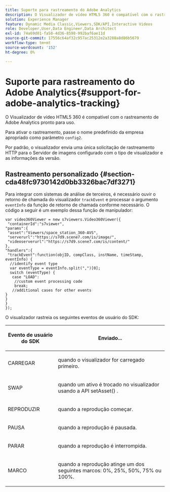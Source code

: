 ```yaml
---
title: Suporte para rastreamento do Adobe Analytics
description: O Visualizador de vídeo HTML5 360 é compatível com o rastreamento de Adobe Analytics pronto para uso.
solution: Experience Manager
feature: Dynamic Media Classic,Viewers,SDK/API,Interactive Videos
role: Developer,User,Data Engineer,Data Architect
exl-id: 74a69d01-fa58-4d36-8598-992baf6ae11d
source-git-commit: 17556c64af32c957ac25312e2a3288a8d86b5679
workflow-type: tm+mt
source-wordcount: '152'
ht-degree: 0%

---
```


# Suporte para rastreamento do Adobe Analytics{#support-for-adobe-analytics-tracking}

O Visualizador de vídeo HTML5 360 é compatível com o rastreamento de Adobe Analytics pronto para uso.

Para ativar o rastreamento, passe o nome predefinido da empresa apropriado como parâmetro `config2`.

Por padrão, o visualizador envia uma única solicitação de rastreamento HTTP para o Servidor de imagens configurado com o tipo de visualizador e as informações da versão.

## Rastreamento personalizado {#section-cda48fc9730142d0bb3326bac7df3271}

Para integrar com sistemas de análise de terceiros, é necessário ouvir o retorno de chamada do visualizador `trackEvent` e processar o argumento `eventInfo` da função de retorno de chamada conforme necessário. O código a seguir é um exemplo dessa função de manipulador:

```
var video360Viewer = new s7viewers.Video360Viewer({ 
 "containerId":"s7viewer", 
"params":{ 
 "asset":"Viewers/space_station_360-AVS", 
 "serverurl":"https://s7d9.scene7.com/is/image/", 
 "videoserverurl":"https://s7d9.scene7.com/is/content/" 
}, 
"handlers":{ 
 "trackEvent":function(objID, compClass, instName, timeStamp, eventInfo) { 
  //identify event type 
  var eventType = eventInfo.split(",")[0]; 
  switch (eventType) { 
   case "LOAD": 
    //custom event processing code 
    break; 
   //additional cases for other events 
} 
} 
} 
});
```

O visualizador rastreia os seguintes eventos de usuário do SDK:

<table id="table_5D090E6614974D968E1A93B5727D859C"> 
 <thead> 
  <tr> 
   <th colname="col1" class="entry"> <p>Evento de usuário do SDK </p> </th> 
   <th colname="col2" class="entry"> <p>Enviado... </p> </th> 
  </tr> 
 </thead>
 <tbody> 
  <tr> 
   <td colname="col1"> <p> <span class="codeph"> CARREGAR  </span> </p> </td> 
   <td colname="col2"> <p>quando o visualizador for carregado primeiro. </p> </td> 
  </tr> 
  <tr> 
   <td colname="col1"> <p> <span class="codeph"> SWAP  </span> </p> </td> 
   <td colname="col2"> <p>quando um ativo é trocado no visualizador usando a API <span class="codeph"> setAsset() </span> . </p> </td> 
  </tr> 
  <tr> 
   <td colname="col1"> <p> <span class="codeph"> REPRODUZIR  </span> </p> </td> 
   <td colname="col2"> <p>quando a reprodução começar. </p> </td> 
  </tr> 
  <tr> 
   <td colname="col1"> <p> <span class="codeph"> PAUSA  </span> </p> </td> 
   <td colname="col2"> <p>quando a reprodução é pausada. </p> </td> 
  </tr> 
  <tr> 
   <td colname="col1"> <p> <span class="codeph"> PARAR  </span> </p> </td> 
   <td colname="col2"> <p>quando a reprodução é interrompida. </p> </td> 
  </tr> 
  <tr> 
   <td colname="col1"> <p> <span class="codeph"> MARCO  </span> </p> </td> 
   <td colname="col2"> <p>quando a reprodução atinge um dos seguintes marcos: 0%, 25%, 50%, 75% ou 100%. </p> </td> 
  </tr> 
 </tbody> 
</table>
